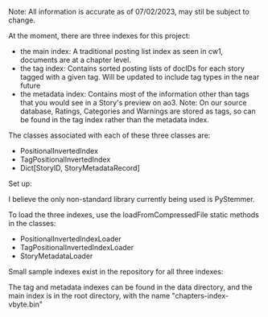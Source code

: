 Note: All information is accurate as of 07/02/2023, may stil be subject to change.

At the moment, there are three indexes for this project:

- the main index: A traditional posting list index as seen in cw1, documents are at a chapter level.
- the tag index: Contains sorted posting lists of docIDs for each story tagged with a given tag. Will be updated to include tag types in the near future
- the metadata index: Contains most of the information other than tags that you would see in a Story's preview on ao3. Note: On our source database, Ratings, Categories and Warnings are stored as tags, so can be found in the tag index rather than the metadata index.

The classes associated with each of these three classes are:

- PositionalInvertedIndex
- TagPositionalInvertedIndex
- Dict[StoryID, StoryMetadataRecord]

Set up:

I believe the only non-standard library currently being used is PyStemmer.

To load the three indexes, use the loadFromCompressedFile static methods in the classes:
- PositionalInvertedIndexLoader
- TagPositionalInvertedIndexLoader
- StoryMetadataLoader

Small sample indexes exist in the repository for all three indexes:

The tag and metadata indexes can be found in the data directory, and the main index is in the root directory, with the name "chapters-index-vbyte.bin"